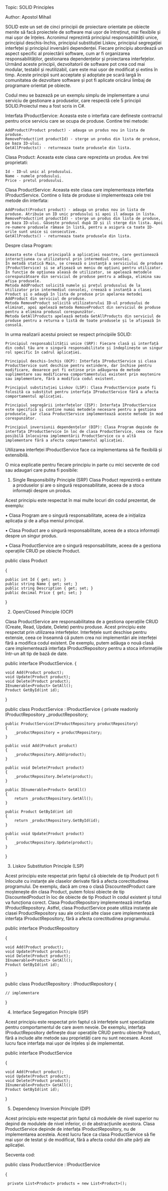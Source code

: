 ﻿Topic: SOLID Principles

Author: Apostol Mihail

SOLID este un set de cinci principii de proiectare orientate pe obiecte menite să facă proiectele de software mai ușor de întreținut, mai flexibile și mai ușor de înțeles. Acronimul reprezintă principiul responsabilității unice, principiul deschis-închis, principiul substituției Liskov, principiul segregației interfeței și principiul inversării dependenței. Fiecare principiu abordează un aspect specific al proiectării software, cum ar fi organizarea responsabilităților, gestionarea dependențelor și proiectarea interfețelor. Urmând aceste principii, dezvoltatorii de software pot crea cod mai modular, testabil și reutilizabil, care este mai ușor de modificat și extins în timp. Aceste principii sunt acceptate și adoptate pe scară largă în comunitatea de dezvoltare software și pot fi aplicate oricărui limbaj de programare orientat pe obiecte.

Codul meu se bazează pe un exemplu simplu de implementare a unui serviciu de gestionare a produselor, care respectă cele 5 principii SOLID.Proiectul meu a fost scris in C#.

Interfata IProductService:
Aceasta este o interfata care defineste contractul pentru orice serviciu care se ocupa de produse. Contine trei metode:

    AddProduct(Product product) - adauga un produs nou in lista de produse.
    RemoveProduct(int productId) - sterge un produs din lista de produse, pe baza ID-ului.
    GetAllProducts() - returneaza toate produsele din lista.
    
Clasa Product:
Aceasta este clasa care reprezinta un produs. Are trei proprietati:

    Id - ID-ul unic al produsului.
    Name - numele produsului.
    Price - pretul produsului.
    
Clasa ProductService:
Aceasta este clasa care implementeaza interfata IProductService. Contine o lista de produse si implementeaza cele trei metode din interfata:

    AddProduct(Product product) - adauga un produs nou in lista de produse. Atribuie un ID unic produsului si apoi il adauga in lista.
    RemoveProduct(int productId) - sterge un produs din lista de produse, pe baza ID-ului. Găsește produsul după ID și il sterge din lista. Apoi re-numere produsele rămase în listă, pentru a asigura ca toate ID-urile sunt unice si consecutive.
    GetAllProducts() - returneaza toate produsele din lista.

Despre clasa Program:

    Aceasta este clasa principală a aplicației noastre, care gestionează interacțiunea cu utilizatorul prin intermediul consolei.
    În metodă statică Main, se creează o instanță a serviciului de produse (ProductService) și se afișează un meniu de opțiuni pentru utilizator.
    În funcție de opțiunea aleasă de utilizator, se apelează metodele corespunzătoare din serviciul de produse pentru a adăuga, elimina sau afișa produsele.
    Metoda AddProduct solicită numele și prețul produsului de la utilizator prin intermediul consolei, creează o instanță a clasei Product și o adaugă în lista de produse prin apelarea metodei AddProduct din serviciul de produse.
    Metoda RemoveProduct solicită utilizatorului ID-ul produsului de eliminat, apoi apelează metoda RemoveProduct din serviciul de produse pentru a elimina produsul corespunzător.
    Metoda GetAllProducts apelează metoda GetAllProducts din serviciul de produse pentru a returna o listă de toate produsele și le afișează în consolă.

In urma realizarii acestui proiect se respect principiile SOLID:

    Principiul responsabilității unice (SRP): Fiecare clasă și interfață din codul tău are o singură responsabilitate și îndeplinește un singur rol specific în cadrul aplicației.

    Principiul deschis-închis (OCP): Interfața IProductService și clasa ProductService sunt deschise pentru extindere, dar închise pentru modificare, deoarece pot fi extinse prin adăugarea de metode suplimentare sau modificarea comportamentului existent prin moștenire sau implementare, fără a modifica codul existent.

    Principiul substituției Liskov (LSP): Clasa ProductService poate fi folosită ca substitut pentru interfața IProductService fără a afecta comportamentul aplicației.

    Principiul segregării interfețelor (ISP): Interfața IProductService este specifică și conține numai metodele necesare pentru a gestiona produsele, iar clasa ProductService implementează aceste metode în mod corespunzător.

    Principiul inversiunii dependențelor (DIP): Clasa Program depinde de interfața IProductService în loc de clasa ProductService, ceea ce face posibilă înlocuirea implementării ProductService cu o altă implementare fără a afecta comportamentul aplicației.

Utilizarea interfeței IProductService face ca implementarea să fie flexibilă și extensibilă.

O mica  explicatie pentru fiecare principiu in parte cu mici secvente de cod sau adaugari care putea fi posibile:
1.	Single Responsibility Principle (SRP)
Clasa Product reprezintă o entitate a produselor și are o singură responsabilitate, aceea de a stoca informații despre un produs.

Acest principiu este respectat în mai multe locuri din codul prezentat, de exemplu:

•	Clasa Program are o singură responsabilitate, aceea de a inițializa aplicația și de a afișa meniul principal.

•	Clasa Product are o singură responsabilitate, aceea de a stoca informații despre un singur produs.

•	Clasa ProductService are o singură responsabilitate, aceea de a gestiona operațiile CRUD pe obiecte Product.

public class Product

{

    public int Id { get; set; }
    public string Name { get; set; }
    public string Description { get; set; }
    public decimal Price { get; set; }
}



2.	Open/Closed Principle (OCP)

Clasa ProductService are responsabilitatea de a gestiona operațiile CRUD (Create, Read, Update, Delete) pentru produse. 
Acest principiu este respectat prin utilizarea interfețelor. Interfețele sunt deschise pentru extensie, ceea ce înseamnă că putem crea noi implementări ale interfeței fără a modifica codul existent. De exemplu, putem adăuga o nouă clasă care implementează interfața IProductRepository pentru a stoca informațiile într-un alt tip de bază de date.

public interface IProductService.
{

    void Add(Product product);
    void Update(Product product);
    void Delete(Product product);
    IEnumerable<Product> GetAll();
    Product GetById(int id);
}

public class ProductService : IProductService
{
    private readonly IProductRepository _productRepository;

    public ProductService(IProductRepository productRepository)
    {
        _productRepository = productRepository;
    }

    public void Add(Product product)
    {
        _productRepository.Add(product);
    }

    public void Delete(Product product)
    {
        _productRepository.Delete(product);
    }

    public IEnumerable<Product> GetAll()
    {
        return _productRepository.GetAll();
    }

    public Product GetById(int id)
    {
        return _productRepository.GetById(id);
    }

    public void Update(Product product)
    {
        _productRepository.Update(product);
    }
}

3.	Liskov Substitution Principle (LSP)

Acest principiu este respectat prin faptul că obiectele de tip Product pot fi înlocuite cu instanțe ale claselor derivate fără a afecta corectitudinea programului. De exemplu, dacă am crea o clasă DiscountedProduct care moștenește din clasa Product, putem folosi obiecte de tip DiscountedProduct în loc de obiecte de tip Product în codul existent și totul va funcționa corect.
Clasa ProductRepository implementează interfața IProductRepository. Astfel, clasa ProductService poate utiliza instanțe ale clasei ProductRepository sau ale oricărei alte clase care implementează interfața IProductRepository, fără a afecta corectitudinea programului.

public interface IProductRepository

{

    void Add(Product product);
    void Update(Product product);
    void Delete(Product product);
    IEnumerable<Product> GetAll();
    Product GetById(int id);
}

public class ProductRepository : IProductRepository
{

    // implementare
}

4.	Interface Segregation Principle (ISP)

Acest principiu este respectat prin faptul că interfețele sunt specializate pentru comportamentul de care avem nevoie. De exemplu, interfața IProductRepository definește doar operațiile CRUD pentru obiecte Product, fără a include alte metode sau proprietăți care nu sunt necesare. Acest lucru face interfața mai ușor de înțeles și de implementat.

public interface IProductService

{

    void Add(Product product);
    void Update(Product product);
    void Delete(Product product);
    IEnumerable<Product> GetAll();
    Product GetById(int id);
}

5.	Dependency Inversion Principle (DIP)

Acest principiu este respectat prin faptul că modulele de nivel superior nu depind de modulele de nivel inferior, ci de abstracțiunile acestora. 
Clasa ProductService depinde de interfața IProductRepository, nu de implementarea acesteia. Acest lucru face ca clasa ProductService să fie mai ușor de testat și de modificat, fără a afecta codul din alte părți ale aplicației.

Secventa cod:

public class ProductService : IProductService

{

     private List<Product> products = new List<Product>();
